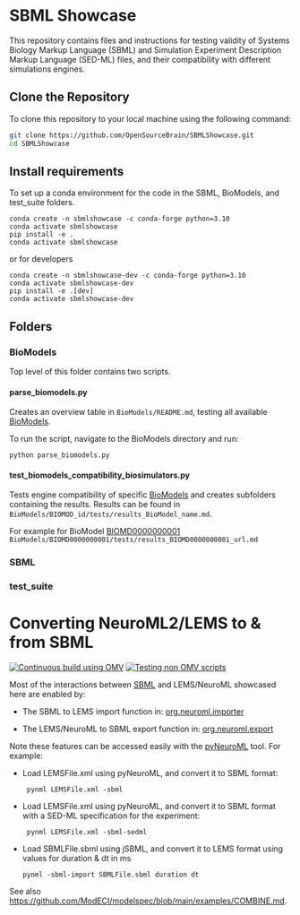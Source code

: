 # SBML Showcase
This repository contains files and instructions for testing validity of Systems Biology Markup Language (SBML) and Simulation Experiment Description Markup Language (SED-ML) files, and their compatibility with different simulations engines. 

## Clone the Repository
To clone this repository to your local machine using the following command:

```sh
git clone https://github.com/OpenSourceBrain/SBMLShowcase.git
cd SBMLShowcase
```

## Install requirements
To set up a conda environment for the code in the SBML, BioModels, and test_suite folders.
```
conda create -n sbmlshowcase -c conda-forge python=3.10
conda activate sbmlshowcase
pip install -e .
conda activate sbmlshowcase
```
or for developers
```
conda create -n sbmlshowcase-dev -c conda-forge python=3.10
conda activate sbmlshowcase-dev
pip install -e .[dev]
conda activate sbmlshowcase-dev
```
## Folders
### BioModels
Top level of this folder contains two scripts.

#### parse_biomodels.py
Creates an overview table in `BioModels/README.md`, testing all available [BioModels](https://www.ebi.ac.uk/biomodels/).

To run the script, navigate to the BioModels directory and run:

```
python parse_biomodels.py
```

#### test_biomodels_compatibility_biosimulators.py
Tests engine compatibility of specific [BioModels](https://www.ebi.ac.uk/biomodels/) and creates subfolders containing the results. Results can be found in `BioModels/BIOMOD_id/tests/results_BioModel_name.md`.

For example for BioModel [BIOMD0000000001](https://www.ebi.ac.uk/biomodels/BIOMD0000000001)
`BioModels/BIOMD0000000001/tests/results_BIOMD0000000001_url.md` 

### SBML


### test_suite


# Converting NeuroML2/LEMS to & from SBML

[![Continuous build using OMV](https://github.com/OpenSourceBrain/SBMLShowcase/actions/workflows/omv-ci.yml/badge.svg)](https://github.com/OpenSourceBrain/SBMLShowcase/actions/workflows/omv-ci.yml) [![Testing non OMV scripts](https://github.com/OpenSourceBrain/SBMLShowcase/actions/workflows/non-omv.yml/badge.svg)](https://github.com/OpenSourceBrain/SBMLShowcase/actions/workflows/non-omv.yml)

Most of the interactions between [SBML](https://sbml.org) and LEMS/NeuroML showcased here are enabled by:

-   The SBML to LEMS import function in: [org.neuroml.importer](https://github.com/NeuroML/org.neuroml.import/blob/master/src/main/java/org/neuroml/importer/sbml/SBMLImporter.java)

-   The LEMS/NeuroML to SBML export function in: [org.neuroml.export](https://github.com/NeuroML/org.neuroml.export/blob/master/src/main/java/org/neuroml/export/sbml/SBMLWriter.java)

Note these features can be accessed easily with the [pyNeuroML](https://docs.neuroml.org/Userdocs/Software/pyNeuroML.html) tool. For example:

-   Load LEMSFile.xml using pyNeuroML, and convert it to SBML format:

         pynml LEMSFile.xml -sbml

-   Load LEMSFile.xml using pyNeuroML, and convert it to SBML format with a SED-ML specification for the experiment:

         pynml LEMSFile.xml -sbml-sedml

-   Load SBMLFile.sbml using jSBML, and convert it to LEMS format using values for duration & dt in ms

        pynml -sbml-import SBMLFile.sbml duration dt

See also https://github.com/ModECI/modelspec/blob/main/examples/COMBINE.md.

